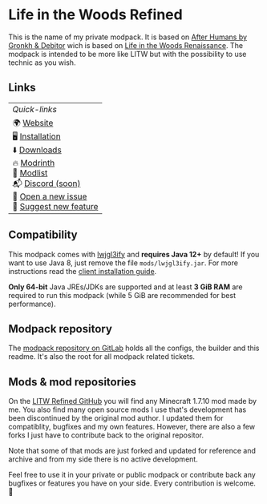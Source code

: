 # Life in the Woods Refined

This is the name of my private modpack. It is based on [After Humans by Gronkh & Debitor](https://www.technicpack.net/modpack/minecraft-after-humans.1060474/) wich is based on [Life in the Woods Renaissance](http://lifeinthewoods.ca/downloads.html). The modpack is intended to be more like LITW but with the possibility to use technic as you wish.

## Links

<table align="center">
    <tr>
      <td><i>Quick-links</i></td>
    </tr>
    <tr>
      <td valign="top">
        🌍 <a href="https://pilzinsel64.de/after-humans/">Website</a><br>
        🖥️ <a href="https://git.pilzinsel64.de/litw-refined/modpack/-/wikis/installation">Installation</a><br>
        ⬇️ <a href="https://cloud.pilzinsel64.de/s/kMzZT4yiNJZ9oED">Downloads</a><br>
        🔥 <a href="https://modrinth.com/project/life-in-the-woods-refined">Modrinth</a><br>
        📃 <a href="https://cloud.pilzinsel64.de/s/Er3YsCENRmaNtwg">Modlist</a><br>
        📬 <a href="about:blank">Discord (soon)</a><br>
        🐞 <a href="https://git.pilzinsel64.de/litw-refined/modpack/-/issues/new?issuable_template=incident&issue%5Bissue_type%5D=incident">Open a new issue</a><br>
        🥬 <a href="https://git.pilzinsel64.de/litw-refined/modpack/-/issues/new">Suggest new feature</a><br>
      </td>
    </tr>
</table>

## Compatibility

This modpack comes with [lwjgl3ify](https://github.com/GTNewHorizons/lwjgl3ify) and **requires Java 12+** by default! If you want to use Java 8, just remove the file `mods/lwjgl3ify.jar`. For more instructions read the [client installation guide](https://git.pilzinsel64.de/litw-refined/modpack/-/wikis/installation#client).

**Only 64-bit** Java JREs/JDKs are supported and at least **3 GiB RAM** are required to run this modpack (while 5 GiB are recommended for best performance).

## Modpack repository

The [modpack repository on GitLab](https://git.pilzinsel64.de/litw-refined/modpack) holds all the configs, the builder and this readme. It's also the root for all modpack related tickets.

## Mods & mod repositories

On the [LITW Refined GitHub](https://github.com/LITW-Refined) you will find any Minecraft 1.7.10 mod made by me. You also find many open source mods I use that's development has been discontinued by the original mod author. I updated them for compatiblity, bugfixes and my own features. However, there are also a few forks I just have to contribute back to the original repositor.

Note that some of that mods are just forked and updated for reference and archive and from my side there is no active development.

Feel free to use it in your private or public modpack or contribute back any bugfixes or features you have on your side. Every contribution is welcome. 🙂

